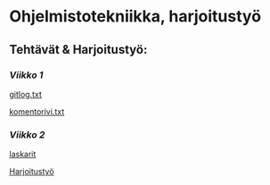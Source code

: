 # Ohjelmistotekniikka, harjoitustyö

## Tehtävät & Harjoitustyö:

### *Viikko 1*

[gitlog.txt](https://github.com/r-elsa/ot_harjoitustyo/blob/master/laskarit/viikko1/gitlog.txt)

[komentorivi.txt](https://github.com/r-elsa/ot_harjoitustyo/blob/master/laskarit/viikko1/komentorivi.txt)

### *Viikko 2*

[laskarit](https://github.com/r-elsa/ot_harjoitustyo/tree/master/laskarit/viikko2)

[Harjoitustyö](https://github.com/r-elsa/flashcards)



